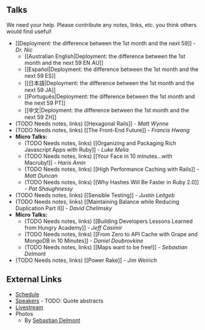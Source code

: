 ## Talks

We need your help.  Please contribute any notes, links, etc. you think others would find useful!

* [[Deployment: the difference between the 1st month and the next 59]] - _Dr. Nic_
    * [[Australian English|Deployment: the difference between the 1st month and the next 59 EN AU]]
    * [[Español|Deployment: the difference between the 1st month and the next 59 ES]]
    * [[日本語|Deployment: the difference between the 1st month and the next 59 JA]]
    * [[Português|Deployment: the difference between the 1st month and the next 59 PT]]
    * [[中文|Deployment: the difference between the 1st month and the next 59 ZH]]
* (TODO Needs notes, links) [[Hexagonal Rails]] - _Matt Wynne_
* (TODO Needs notes, links) [[The Front-End Future]] - _Francis Hwang_
* **Micro Talks:**
    * (TODO Needs notes, links) [[Organizing and Packaging Rich Javascript Apps with Ruby]] - _Luke Melia_
    * (TODO Needs notes, links) [[Your Face in 10 minutes...with Macruby!]] - _Haris Amin_
    * (TODO Needs notes, links) [[High Performance Caching with Rails]] - _Matt Duncan_
    * (TODO Needs notes, links) [[Why Hashes Will Be Faster in Ruby 2.0]] - _Pat Shaughnessy_
* (TODO Needs notes, links) [[Sensible Testing]] - _Justin Leitgeb_
* (TODO Needs notes, links) [[Maintaining Balance while Reducing Duplication Part II]] - _David Chelimsky_
* **Micro Talks:**
    * (TODO Needs notes, links) [[Building Developers Lessons Learned from Hungry Academy]] - _Jeff Casimir_
    * (TODO Needs notes, links) [[From Zero to API Cache with Grape and MongoDB in 10 Minutes]] - _Daniel Doubrovkine_
    * (TODO Needs notes, links) [[Maps want to be free!]] - _Sebastian Delmont_
* (TODO Needs notes, links) [[Power Rake]] - _Jim Weirich_

## External Links

* [Schedule](http://goruco.com/schedule/)
* [Speakers](http://goruco.com/speakers/) - TODO: Quote abstracts
* [Livestream](http://goruco.com/live/)
* Photos
    * By [Sebastian Delmont](http://www.flickr.com/photos/sd/sets/72157630250391884)